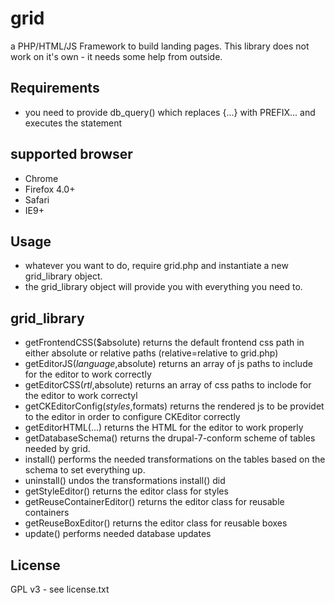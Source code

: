 grid
====

a PHP/HTML/JS Framework to build landing pages.
This library does not work on it's own - it needs some help from outside.


## Requirements

* you need to provide db_query() which replaces {...} with PREFIX... and executes the statement

## supported browser

 * Chrome  
 * Firefox 4.0+
 * Safari
 * IE9+

## Usage

* whatever you want to do, require grid.php and instantiate a new grid_library object.
* the grid_library object will provide you with everything you need to.

## grid_library

* getFrontendCSS($absolute) returns the default frontend css path in either absolute or relative paths (relative=relative to grid.php)
* getEditorJS($language,$absolute) returns an array of js paths to include for the editor to work correctly
* getEditorCSS($rtl,$absolute) returns an array of css paths to inclode for the editor to work correctyl
* getCKEditorConfig($styles,$formats) returns the rendered js to be providet to the editor in order to configure CKEditor correctly
* getEditorHTML(...) returns the HTML for the editor to work properly
* getDatabaseSchema() returns the drupal-7-conform scheme of tables needed by grid.
* install() performs the needed transformations on the tables based on the schema to set everything up.
* uninstall() undos the transformations install() did
* getStyleEditor() returns the editor class for styles
* getReuseContainerEditor() returns the editor class for reusable containers
* getReuseBoxEditor() returns the editor class for reusable boxes
* update() performs needed database updates

## License

GPL v3 - see license.txt
